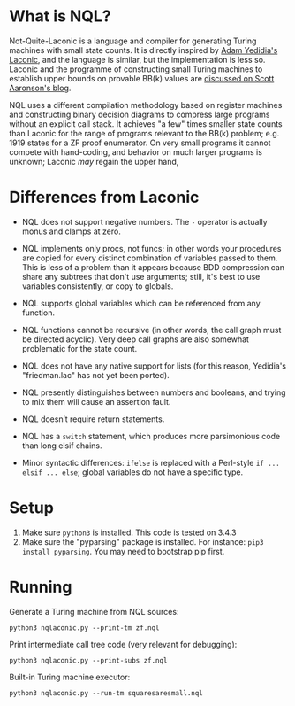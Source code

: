 # What is NQL?

Not-Quite-Laconic is a language and compiler for generating Turing machines with small state counts.
It is directly inspired by [Adam Yedidia's Laconic](https://github.com/adamyedidia/parsimony),
and the language is similar, but the implementation is less so.
Laconic and the programme of constructing small Turing machines to establish upper bounds on provable BB(k) values are [discussed on Scott Aaronson's blog](http://www.scottaaronson.com/blog/?p=2725).

NQL uses a different compilation methodology based on register machines and constructing binary decision diagrams to compress large programs without an explicit call stack.
It achieves "a few" times smaller state counts than Laconic for the range of programs relevant to the BB(k) problem; e.g. 1919 states for a ZF proof enumerator.
On very small programs it cannot compete with hand-coding, and behavior on much larger programs is unknown; Laconic *may* regain the upper hand,

# Differences from Laconic

 * NQL does not support negative numbers.  The `-` operator is actually monus and clamps at zero.

 * NQL implements only procs, not funcs; in other words your procedures are copied for every distinct combination of variables passed to them.
   This is less of a problem than it appears because BDD compression can share any subtrees that don't use arguments; still, it's best to use variables consistently, or copy to globals.

 * NQL supports global variables which can be referenced from any function.

 * NQL functions cannot be recursive (in other words, the call graph must be directed acyclic).  Very deep call graphs are also somewhat problematic for the state count.

 * NQL does not have any native support for lists (for this reason, Yedidia's "friedman.lac" has not yet been ported).

 * NQL presently distinguishes between numbers and booleans, and trying to mix them will cause an assertion fault.

 * NQL doesn’t require return statements.

 * NQL has a `switch` statement, which produces more parsimonious code than long elsif chains.

 * Minor syntactic differences: `ifelse` is replaced with a Perl-style `if ... elsif ... else`; global variables do not have a specific type.

# Setup

1. Make sure `python3` is installed.  This code is tested on 3.4.3
2. Make sure the "pyparsing" package is installed.  For instance: `pip3 install pyparsing`.  You may need to bootstrap pip first.

# Running

Generate a Turing machine from NQL sources:

    python3 nqlaconic.py --print-tm zf.nql

Print intermediate call tree code (very relevant for debugging):

    python3 nqlaconic.py --print-subs zf.nql

Built-in Turing machine executor:

    python3 nqlaconic.py --run-tm squaresaresmall.nql